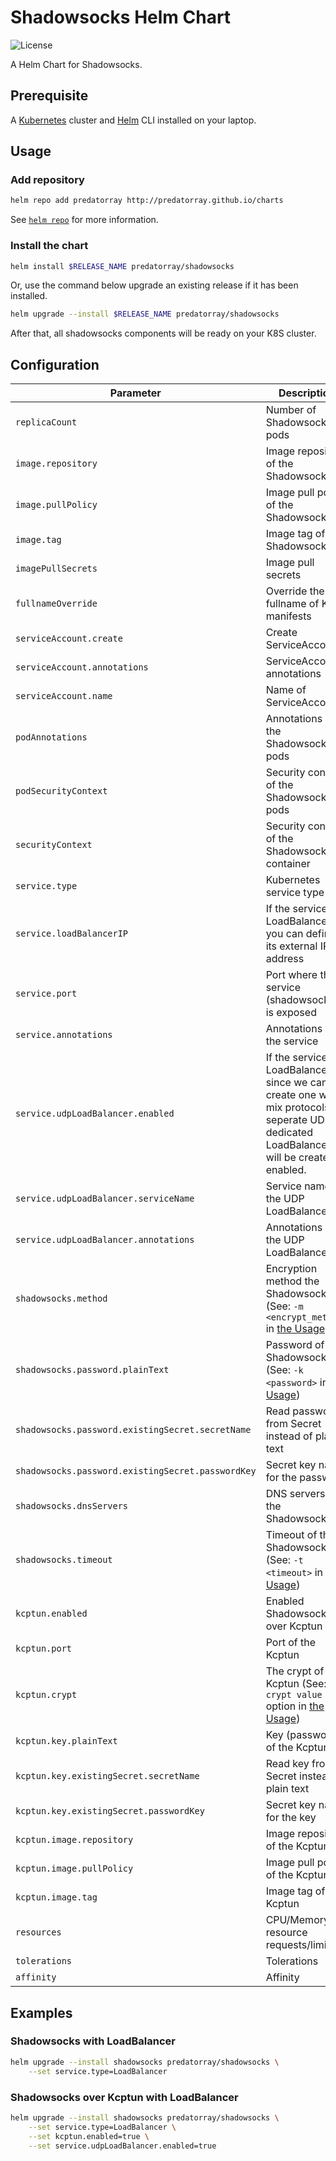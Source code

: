 # Shadowsocks Helm Chart

![License](https://img.shields.io/github/license/predatorray/shadowsocks-helm-chart)

A Helm Chart for Shadowsocks.

## Prerequisite

A [Kubernetes](https://kubernetes.io/) cluster and  [Helm](https://helm.sh/) CLI installed on your laptop.

## Usage

### Add repository

```sh
helm repo add predatorray http://predatorray.github.io/charts
```

See [`helm repo`](https://helm.sh/docs/helm/helm_repo/) for more information.

### Install the chart

```sh
helm install $RELEASE_NAME predatorray/shadowsocks
```

Or, use the command below upgrade an existing release if it has been installed.

```sh
helm upgrade --install $RELEASE_NAME predatorray/shadowsocks
```

After that, all shadowsocks components will be ready on your K8S cluster.

## Configuration

| Parameter                                         | Description                                   | Default |
|---------------------------------------------------|-----------------------------------------------|---------|
| `replicaCount`                                    | Number of Shadowsocks pods                    | `1` |
| `image.repository`                                | Image repository of the Shadowsocks           | `shadowsocks/shadowsocks-libev` |
| `image.pullPolicy`                                | Image pull policy of the Shadowsocks          | `IfNotPresent` |
| `image.tag`                                       | Image tag of the Shadowsocks                  | `v3.3.5` |
| `imagePullSecrets`                                | Image pull secrets                            | |
| `fullnameOverride`                                | Override the fullname of K8S manifests        | `{{ .Release.Name }}` |
| `serviceAccount.create`                           | Create ServiceAccount                         | `true` |
| `serviceAccount.annotations`                      | ServiceAccount annotations                    | |
| `serviceAccount.name`                             | Name of ServiceAccount                        | The fullname of the release |
| `podAnnotations`                                  | Annotations of the Shadowsocks pods           | |
| `podSecurityContext`                              | Security context of the Shadowsocks pods      | |
| `securityContext`                                 | Security context of the Shadowsocks container | |
| `service.type`                                    | Kubernetes service type                       | `ClusterIP` |
| `service.loadBalancerIP`                          | If the service is a LoadBalancer, you can define its external IP address | |
| `service.port`                                    | Port where the service (shadowsocks) is exposed | `8388` |
| `service.annotations`                             | Annotations of the service                    | |
| `service.udpLoadBalancer.enabled`                 | If the service is a LoadBalancer, since we cannot create one with mix protocols, a seperate UDP-dedicated LoadBalancer will be created if enabled. | `false` |
| `service.udpLoadBalancer.serviceName`             | Service name of the UDP LoadBalancer          | `{{ .Release.Name }}-udp` |
| `service.udpLoadBalancer.annotations`             | Annotations of the UDP LoadBalancer           | |
| `shadowsocks.method`                              | Encryption method the Shadowsocks (See: `-m <encrypt_method>` in [the Usage](https://github.com/shadowsocks/shadowsocks-libev#usage) ) | `aes-256-gcm` |
| `shadowsocks.password.plainText`                  | Password of the Shadowsocks (See: `-k <password>` in [the Usage](https://github.com/shadowsocks/shadowsocks-libev#usage)) | `passw0rd` |
| `shadowsocks.password.existingSecret.secretName`  | Read password from Secret instead of plain text | |
| `shadowsocks.password.existingSecret.passwordKey` | Secret key name for the password              | `password` |
| `shadowsocks.dnsServers`                          | DNS servers of the Shadowsocks                | `["8.8.8.8", "8.8.4.4"]` |
| `shadowsocks.timeout`                             | Timeout of the Shadowsocks (See: `-t <timeout>` in [the Usage](https://github.com/shadowsocks/shadowsocks-libev#usage)) | 300 |
| `kcptun.enabled` |                                 Enabled Shadowsocks over Kcptun                | `false` |
| `kcptun.port`                                     | Port of the Kcptun                            | `29900` |
| `kcptun.crypt`                                    | The crypt of the Kcptun (See: `--crypt value` option in [the Usage](https://github.com/xtaci/kcptun#usage)) | |
| `kcptun.key.plainText`                            | Key (password) of the Kcptun | `it's a secret` (See: `--key value` option in [the Usage](https://github.com/xtaci/kcptun#usage) |
| `kcptun.key.existingSecret.secretName`            | Read key from Secret instead of plain text    | |
| `kcptun.key.existingSecret.passwordKey`           | Secret key name for the key                   | |
| `kcptun.image.repository`                         | Image repository of the Kcptun                | `xtaci/kcptun` |
| `kcptun.image.pullPolicy`                         | Image pull policy of the Kcptun               | `IfNotPresent` |
| `kcptun.image.tag`                                | Image tag of the Kcptun                       | `v20210103` |
| `resources`                                       | CPU/Memory resource requests/limits           | `{}` | `nodeSelector` | Node selector | `{}` |
| `tolerations`                                     | Tolerations                                   | `[]` |
| `affinity`                                        | Affinity                                      | `{}` |

## Examples

### Shadowsocks with LoadBalancer

```sh
helm upgrade --install shadowsocks predatorray/shadowsocks \
    --set service.type=LoadBalancer
```

### Shadowsocks over Kcptun with LoadBalancer

```sh
helm upgrade --install shadowsocks predatorray/shadowsocks \
    --set service.type=LoadBalancer \
    --set kcptun.enabled=true \
    --set service.udpLoadBalancer.enabled=true
```
